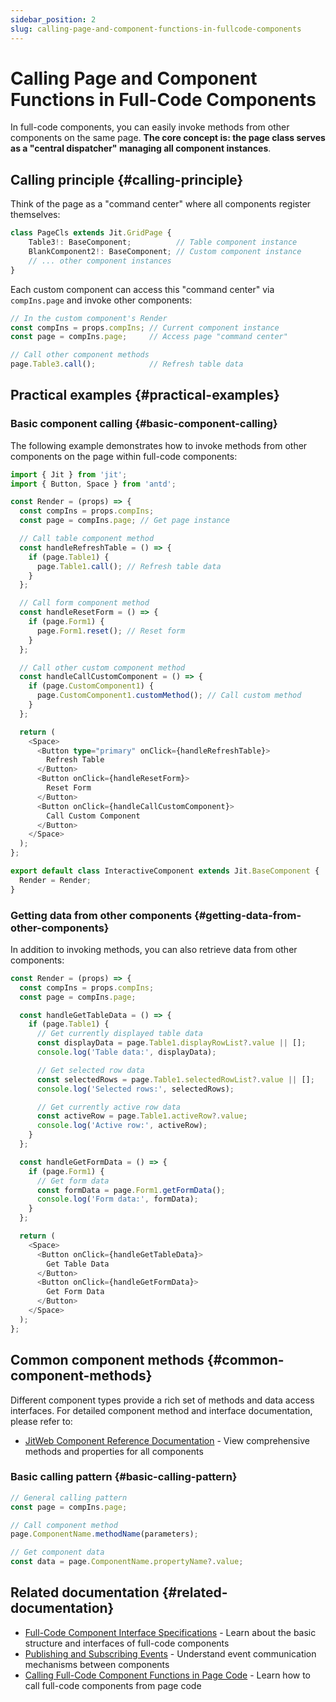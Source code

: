 ```yaml
---
sidebar_position: 2
slug: calling-page-and-component-functions-in-fullcode-components
---
```


# Calling Page and Component Functions in Full-Code Components

In full-code components, you can easily invoke methods from other components on the same page. **The core concept is: the page class serves as a "central dispatcher" managing all component instances**.

## Calling principle {#calling-principle}

Think of the page as a "command center" where all components register themselves:

```typescript title="Component registration in page.ts"
class PageCls extends Jit.GridPage {
    Table3!: BaseComponent;          // Table component instance
    BlankComponent2!: BaseComponent; // Custom component instance
    // ... other component instances
}
```

Each custom component can access this "command center" via `compIns.page` and invoke other components:

```typescript
// In the custom component's Render
const compIns = props.compIns; // Current component instance
const page = compIns.page;     // Access page "command center"

// Call other component methods
page.Table3.call();            // Refresh table data
```

## Practical examples {#practical-examples}

### Basic component calling {#basic-component-calling}

The following example demonstrates how to invoke methods from other components on the page within full-code components:

```typescript title="Calling other components in full-code components"
import { Jit } from 'jit';
import { Button, Space } from 'antd';

const Render = (props) => {
  const compIns = props.compIns;
  const page = compIns.page; // Get page instance

  // Call table component method
  const handleRefreshTable = () => {
    if (page.Table1) {
      page.Table1.call(); // Refresh table data
    }
  };

  // Call form component method
  const handleResetForm = () => {
    if (page.Form1) {
      page.Form1.reset(); // Reset form
    }
  };

  // Call other custom component method
  const handleCallCustomComponent = () => {
    if (page.CustomComponent1) {
      page.CustomComponent1.customMethod(); // Call custom method
    }
  };

  return (
    <Space>
      <Button type="primary" onClick={handleRefreshTable}>
        Refresh Table
      </Button>
      <Button onClick={handleResetForm}>
        Reset Form
      </Button>
      <Button onClick={handleCallCustomComponent}>
        Call Custom Component
      </Button>
    </Space>
  );
};

export default class InteractiveComponent extends Jit.BaseComponent {
  Render = Render;
}
```

### Getting data from other components {#getting-data-from-other-components}

In addition to invoking methods, you can also retrieve data from other components:

```typescript title="Getting data from other components"
const Render = (props) => {
  const compIns = props.compIns;
  const page = compIns.page;

  const handleGetTableData = () => {
    if (page.Table1) {
      // Get currently displayed table data
      const displayData = page.Table1.displayRowList?.value || [];
      console.log('Table data:', displayData);

      // Get selected row data
      const selectedRows = page.Table1.selectedRowList?.value || [];
      console.log('Selected rows:', selectedRows);

      // Get currently active row data
      const activeRow = page.Table1.activeRow?.value;
      console.log('Active row:', activeRow);
    }
  };

  const handleGetFormData = () => {
    if (page.Form1) {
      // Get form data
      const formData = page.Form1.getFormData();
      console.log('Form data:', formData);
    }
  };

  return (
    <Space>
      <Button onClick={handleGetTableData}>
        Get Table Data
      </Button>
      <Button onClick={handleGetFormData}>
        Get Form Data
      </Button>
    </Space>
  );
};
```

## Common component methods {#common-component-methods}

Different component types provide a rich set of methods and data access interfaces. For detailed component method and interface documentation, please refer to:

- [JitWeb Component Reference Documentation](../../reference/framework/JitWeb/components/) - View comprehensive methods and properties for all components

### Basic calling pattern {#basic-calling-pattern}

```typescript
// General calling pattern
const page = compIns.page;

// Call component method
page.ComponentName.methodName(parameters);

// Get component data
const data = page.ComponentName.propertyName?.value;
```

## Related documentation {#related-documentation}

- [Full-Code Component Interface Specifications](./ui-component-interface-specifications) - Learn about the basic structure and interfaces of full-code components
- [Publishing and Subscribing Events](./emitting-events) - Understand event communication mechanisms between components
- [Calling Full-Code Component Functions in Page Code](./calling-fullcode-component-functions-in-page-code) - Learn how to call full-code components from page code
